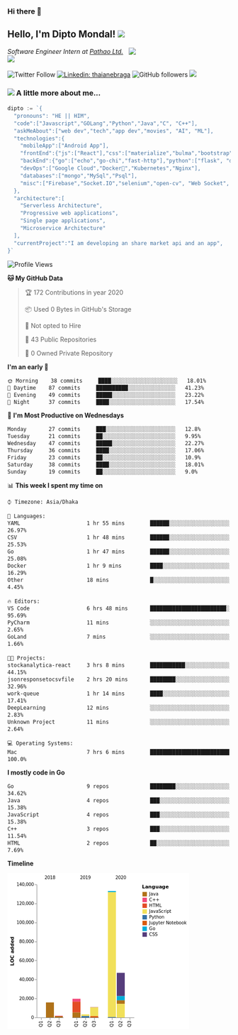 ### Hi there 👋

<!--
**diptomondal007/diptomondal007** is a ✨ _special_ ✨ repository because its `README.md` (this file) appears on your GitHub profile.

Here are some ideas to get you started:

- 🔭 I’m currently working on ...
- 🌱 I’m currently learning ...
- 👯 I’m looking to collaborate on ...
- 🤔 I’m looking for help with ...
- 💬 Ask me about ...
- 📫 How to reach me: ...
- 😄 Pronouns: ...
- ⚡ Fun fact: ...
-->

<h2>Hello, I'm Dipto Mondal! <img src="https://media.giphy.com/media/12oufCB0MyZ1Go/giphy.gif" width="50"></h2>
<img align='right' src="https://media.giphy.com/media/M9gbBd9nbDrOTu1Mqx/giphy.gif" width="230">
<p><em>Software Engineer Intern at <a href="https://pathao.com/?lang=en">Pathao Ltd.</a><img src="https://media.giphy.com/media/WUlplcMpOCEmTGBtBW/giphy.gif" width="30"> 
</em></p>

![Twitter Follow](https://img.shields.io/twitter/follow/Dipto_Mondal007?label=Follow)
[![Linkedin: thaianebraga](https://img.shields.io/badge/-dipto-blue?style=flat-square&logo=Linkedin&logoColor=white&link=https://www.linkedin.com/in/dipto-mondal-807003181/)](https://www.linkedin.com/in/dipto-mondal-807003181/)
![GitHub followers](https://img.shields.io/github/followers/diptomondal007?label=Follow&style=social)
![](https://visitor-badge.glitch.me/badge?page_id=https://github.com/diptomondal007)

### <img src="https://media.giphy.com/media/VgCDAzcKvsR6OM0uWg/giphy.gif" width="50"> A little more about me...  

```go
dipto := `{
  "pronouns": "HE || HIM",
  "code":["Javascript","GOLang","Python","Java","C", "C++"],
  "askMeAbout":["web dev","tech","app dev","movies", "AI", "ML"],
  "technologies":{
    "mobileApp":["Android App"],
    "frontEnd":{"js":["React"],"css":["materialize","bulma","bootstrap"]},
    "backEnd":{"go":["echo","go-chi","fast-http"],"python":["flask", "django"]},
    "devOps":["Google Cloud","Docker🐳","Kubernetes","Nginx"],
    "databases":["mongo","MySql","Psql"],
    "misc":["Firebase","Socket.IO","selenium","open-cv", "Web Socket", "WebRtc]
  },
  "architecture":[
    "Serverless Architecture",
    "Progressive web applications",
    "Single page applications",
    "Microservice Architecture"
  ],
  "currentProject":"I am developing an share market api and an app",
}`
```

<!--START_SECTION:waka-->
![Profile Views](http://img.shields.io/badge/Profile%20Views-34-blue)

**🐱 My GitHub Data** 

> 🏆 172 Contributions in year 2020
 > 
> 📦 Used 0 Bytes in GitHub's Storage 
 > 
> 🚫 Not opted to Hire
 > 
> 📜 43 Public Repositories 
 > 
> 🔑 0 Owned Private Repository 
 > 
**I'm an early 🐤** 

```text
🌞 Morning    38 commits     ████░░░░░░░░░░░░░░░░░░░░░   18.01% 
🌆 Daytime    87 commits     ██████████░░░░░░░░░░░░░░░   41.23% 
🌃 Evening    49 commits     █████░░░░░░░░░░░░░░░░░░░░   23.22% 
🌙 Night      37 commits     ████░░░░░░░░░░░░░░░░░░░░░   17.54%

```
📅 **I'm Most Productive on Wednesdays** 

```text
Monday       27 commits     ███░░░░░░░░░░░░░░░░░░░░░░   12.8% 
Tuesday      21 commits     ██░░░░░░░░░░░░░░░░░░░░░░░   9.95% 
Wednesday    47 commits     █████░░░░░░░░░░░░░░░░░░░░   22.27% 
Thursday     36 commits     ████░░░░░░░░░░░░░░░░░░░░░   17.06% 
Friday       23 commits     ██░░░░░░░░░░░░░░░░░░░░░░░   10.9% 
Saturday     38 commits     ████░░░░░░░░░░░░░░░░░░░░░   18.01% 
Sunday       19 commits     ██░░░░░░░░░░░░░░░░░░░░░░░   9.0%

```


📊 **This week I spent my time on** 

```text
⌚︎ Timezone: Asia/Dhaka

💬 Languages: 
YAML                     1 hr 55 mins        ██████░░░░░░░░░░░░░░░░░░░   26.97% 
CSV                      1 hr 48 mins        ██████░░░░░░░░░░░░░░░░░░░   25.53% 
Go                       1 hr 47 mins        ██████░░░░░░░░░░░░░░░░░░░   25.08% 
Docker                   1 hr 9 mins         ████░░░░░░░░░░░░░░░░░░░░░   16.29% 
Other                    18 mins             █░░░░░░░░░░░░░░░░░░░░░░░░   4.45%

🔥 Editors: 
VS Code                  6 hrs 48 mins       ████████████████████████░   95.69% 
PyCharm                  11 mins             ░░░░░░░░░░░░░░░░░░░░░░░░░   2.65% 
GoLand                   7 mins              ░░░░░░░░░░░░░░░░░░░░░░░░░   1.66%

🐱‍💻 Projects: 
stockanalytica-react     3 hrs 8 mins        ███████████░░░░░░░░░░░░░░   44.15% 
jsonresponsetocsvfile    2 hrs 20 mins       ████████░░░░░░░░░░░░░░░░░   32.96% 
work-queue               1 hr 14 mins        ████░░░░░░░░░░░░░░░░░░░░░   17.41% 
DeepLearning             12 mins             ░░░░░░░░░░░░░░░░░░░░░░░░░   2.83% 
Unknown Project          11 mins             ░░░░░░░░░░░░░░░░░░░░░░░░░   2.64%

💻 Operating Systems: 
Mac                      7 hrs 6 mins        █████████████████████████   100.0%

```

**I mostly code in Go** 

```text
Go                       9 repos             ████████░░░░░░░░░░░░░░░░░   34.62% 
Java                     4 repos             ███░░░░░░░░░░░░░░░░░░░░░░   15.38% 
JavaScript               4 repos             ███░░░░░░░░░░░░░░░░░░░░░░   15.38% 
C++                      3 repos             ███░░░░░░░░░░░░░░░░░░░░░░   11.54% 
HTML                     2 repos             ██░░░░░░░░░░░░░░░░░░░░░░░   7.69%

```


**Timeline**

![Chart not found](https://github.com/diptomondal007/diptomondal007/blob/master/charts/bar_graph.png) 


<!--END_SECTION:waka-->
